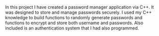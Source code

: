 In this project I have created a password manager application via C++. It was designed to store and manage passwords securely. I used my C++ knowledge to build functions to randomly generate passwords and functions to encrypt and store both username and passwords. Also included is an authentication system that I had also programmed.
